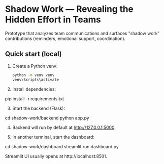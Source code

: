 # Shadow Work — Revealing the Hidden Effort in Teams

Prototype that analyzes team communications and surfaces "shadow work" contributions
(reminders, emotional support, coordination).

## Quick start (local)

1. Create a Python venv:
   ```bash
   python -m venv venv
   venv\Scripts\activate

2. Install dependencies:

pip install -r requirements.txt


3. Start the backend (Flask):

cd shadow-work/backend
python app.py


4. Backend will run by default at http://127.0.0.1:5000.

5. In another terminal, start the dashboard:

cd shadow-work/dashboard
streamlit run dashboard.py



Streamlit UI usually opens at http://localhost:8501.
